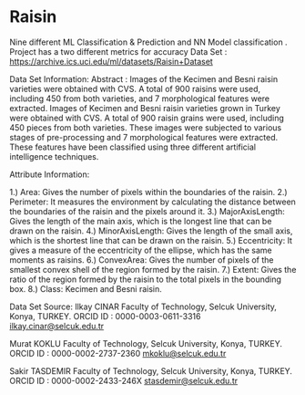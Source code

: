 # Raisin
Nine different ML Classification & Prediction and NN Model classification .
Project has a two different metrics for accuracy 
Data Set : https://archive.ics.uci.edu/ml/datasets/Raisin+Dataset

Data Set Information: 
Abstract : Images of the Kecimen and Besni raisin varieties were obtained with CVS. A total of 900 raisins were used, including 450 from both varieties, and 7 morphological features were extracted.
Images of Kecimen and Besni raisin varieties grown in Turkey were obtained with CVS. A total of 900 raisin grains were used, including 450 pieces from both varieties. These images were subjected to various stages of pre-processing and 7 morphological features were extracted. These features have been classified using three different artificial intelligence techniques.

Attribute Information:

1.) Area: Gives the number of pixels within the boundaries of the raisin. 
2.) Perimeter: It measures the environment by calculating the distance between the boundaries of the raisin and the pixels around it.
3.) MajorAxisLength: Gives the length of the main axis, which is the longest line that can be drawn on the raisin.
4.) MinorAxisLength: Gives the length of the small axis, which is the shortest line that can be drawn on the raisin.
5.) Eccentricity: It gives a measure of the eccentricity of the ellipse, which has the same moments as raisins. 
6.) ConvexArea: Gives the number of pixels of the smallest convex shell of the region formed by the raisin.
7.) Extent: Gives the ratio of the region formed by the raisin to the total pixels in the bounding box.
8.) Class: Kecimen and Besni raisin.

Data Set Source:
Ilkay CINAR
Faculty of Technology,
Selcuk University, Konya, TURKEY.
ORCID ID : 0000-0003-0611-3316
ilkay.cinar@selcuk.edu.tr

Murat KOKLU
Faculty of Technology,
Selcuk University, Konya, TURKEY.
ORCID ID : 0000-0002-2737-2360
mkoklu@selcuk.edu.tr

Sakir TASDEMIR
Faculty of Technology,
Selcuk University, Konya, TURKEY.
ORCID ID : 0000-0002-2433-246X
stasdemir@selcuk.edu.tr
